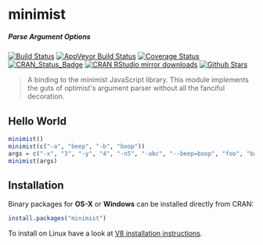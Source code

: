 # minimist

##### *Parse Argument Options*

[![Build Status](https://travis-ci.org/jeroenooms/minimist.svg?branch=master)](https://travis-ci.org/jeroenooms/minimist)
[![AppVeyor Build Status](https://ci.appveyor.com/api/projects/status/github/jeroenooms/minimist?branch=master&svg=true)](https://ci.appveyor.com/project/jeroenooms/minimist)
[![Coverage Status](https://codecov.io/github/jeroenooms/minimist/coverage.svg?branch=master)](https://codecov.io/github/jeroenooms/minimist?branch=master)
[![CRAN_Status_Badge](http://www.r-pkg.org/badges/version/minimist)](http://cran.r-project.org/package=minimist)
[![CRAN RStudio mirror downloads](http://cranlogs.r-pkg.org/badges/minimist)](http://cran.r-project.org/web/packages/minimist/index.html)
[![Github Stars](https://img.shields.io/github/stars/jeroenooms/minimist.svg?style=social&label=Github)](https://github.com/jeroenooms/minimist)

> A binding to the minimist JavaScript library. This module implements
  the guts of optimist's argument parser without all the fanciful decoration.
  
## Hello World

```r
minimist()
minimist(c("-a", "beep", "-b", "boop"))
args = c("-x", "3", "-y", "4", "-n5", "-abc", "--beep=boop", "foo", "bar", "baz")
minimist(args)
```

## Installation

Binary packages for __OS-X__ or __Windows__ can be installed directly from CRAN:

```r
install.packages("minimist")
```

To install on Linux have a look at [V8 installation instructions](https://github.com/jeroenooms/v8#installation).
